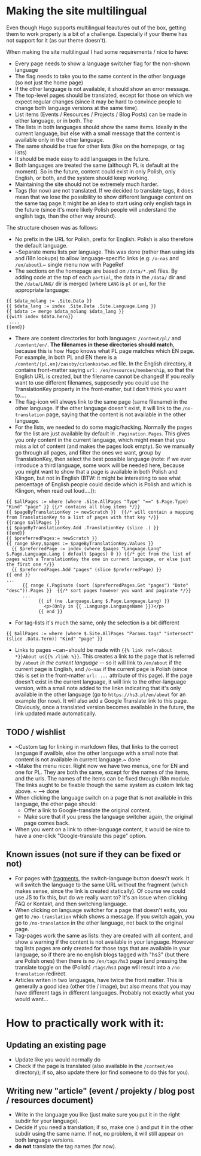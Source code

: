 # Making the site multilingual

Even though Hugo supports multilingual feautures out of the box, getting them to work properly is a bit of a challenge.
Especially if your theme has not support for it (as our theme doesn't).

When making the site multilingual I had some requirements / nice to have:
- Every page needs to show a language switcher flag for the non-shown language
- The flag needs to take you to the same content in the other language (so not just the home page)
- If the other language is not available, it should show an error message.
- The top-level pages should be translated, except for those on which we expect regular changes (since it may be hard to convince people to change both language versions at the same time).
- List items (Events / Resources / Projects / Blog Posts) can be made in either language, or in both. The 
- The lists in both languages should show the same items. Ideally in the current language, but else with a small message that the content is available only in the other language.
- The same should be true for other lists (like on the homepage, or tag lists)
- It should be made easy to add languages in the future.
- Both languages are treated the same (although PL is default at the moment). So in the future, content could exist in only Polish, only English, or both, and the system should keep working.
- Maintaining the site should not be extremely much harder.
- Tags (for now) are not translated. If we decided to translate tags, it does mean that we lose the possibility to show different language content on the same tag page.It might be an idea to start using only english tags in the future (since it's more likely Polish people will understand the english tags, than the other way around).

The structure chosen was as follows:
- No prefix in the URL for Polish, prefix for English. Polish is also therefore the default language.
- ~Separate menu lists per language. This was done (rather than using ids and i18n lookups) to allow language-specific links (e.g: `/o-nas` and `/en/about`).~ single menu now with PageRef
- The sections on the homepage are based on `/data/*.yml` files. By adding code at the top of each `partial`, the data in the `/data/` dir and the `/data/LANG/` dir is merged (where `LANG` is `pl` or `en`), for the appropriate language:
```
{{ $data_nolang := .Site.Data }}
{{ $data_lang := index .Site.Data .Site.Language.Lang }}
{{ $data := merge $data_nolang $data_lang }}
{{with index $data.hero}}
 ....
{{end}}
```
- There are content directories for both languages: `/content/pl/` and `/content/en/`. **The filenames in these directories should match**, because this is how Hugo knows what PL page matches which EN page. For example, in both PL and EN there is a `/content/{pl,en}/zasoby/czlonkostwo.md` file. In the English directory, it contains front-matter saying `url: /en/resources/membership`, so that the English URL is created, but the filename cannot be changed! If you really want to use different filenames, supposedly you could use the TranslationKey property in the front-matter, but I don't think you want to....
- The flag-icon will always link to the same page (same filename) in the other language. If the other language doesn't exist, it will link to the `/no-translation` page, saying that the content is not available in the other language.
- For the lists, we needed to do some magic/hacking. Normally the pages for the list are just available by default in `.Pagination.Pages`. This gives you only content in the current language, which might mean that you miss a lot of content (and makes the pages look empty). So we manually go through all pages, and filter the ones we want, group by TranslationKey, then select the best possible language (note: if we ever introduce a third language, some work will be needed here, because you might want to show that a page is available in both Polish and Klingon, but not in English (BTW: it might be interesting to see what percentage of English people could decide which is Polish and which is Klingon, when read out loud....)):
```
{{ $allPages := where (where .Site.AllPages "Type" "==" $.Page.Type) "Kind" "page" }} {{/* contains all blog items */}}
{{ $pageByTranslationKey := newScratch }}  {{/* will contain a mapping from TranslationKey to a list of pages with that key */}}
{{range $allPages }}
{{ $pageByTranslationKey.Add .TranslationKey (slice .) }}
{{end}}
{{ $preferredPages:= newScratch }}
{{ range $key,$pages := $pageByTranslationKey.Values }}
  {{ $preferredPage := index (where $pages "Language.Lang" $.Page.Language.Lang | default $pages) 0 }} {{/* get from the list of pages with a TranslationKey the one in current language, or else just the first one */}}
  {{ $preferredPages.Add "pages" (slice $preferredPage) }}
{{ end }}
...
      {{ range (.Paginate (sort ($preferredPages.Get "pages") "Date" "desc")).Pages }}  {{/* sort pages however you want and paginate */}}
      ...
            {{ if (ne .Language.Lang $.Page.Language.Lang) }} 
              <p>(Only in {{ .Language.LanguageName }})</p>
            {{ end }}
```
- For tag-lists it's much the same, only the selection is a bit different
```
{{ $allPages := where (where $.Site.AllPages "Params.tags" "intersect" (slice .Data.Term)) "Kind" "page" }}
```
- Links to pages ~can~should be made with `{{% link ref=/about *}}About us{{% /link %}}`. This creates a link to the page that is referred by `/about` *in the current language* -- so it will link to `/en/about` if the current page is English, and `/o-nas` if the current page is Polish (since this is set in the front-matter `url: ...` attribute of this page). If the page doesn't exist in the current language, it will link to the other-language version, with a small note added to the linkn indicating that it's only available in the other language (go to `https://hs3.pl/en/about` for an example (for now). It will also add a Google Translate link to this page. Obviously, once a translated version becomes available in the future, the link updated made automatically.

## TODO / wishlist
- ~Custom tag for linking in markdown files, that links to the correct language if availble, else the other language with a small note that content is not available in current language.~ done
- ~Make the menu nicer. Right now we have two menus, one for EN and one for PL. They are both the same, except for the names of the items, and the urls. The names of the items can be fixed through i18n module. The links aught to be fixable though the same system as custom link tag above. ~ --> done
- When clicking the language switch on a page that is not available in this language, the other page should:
    - Offer a link to Google-translate the original content.
    - Make sure that if you press the language switcher again, the original page comes back.
- When you went on a link to other-language content, it would be nice to have a one-click "Google-translate this page" option.

## Known issues (not sure if they can be fixed or not)

- For pages with [fragments](https://en.wikipedia.org/wiki/URI_fragment), the switch-language button doesn't work. It will switch the language to the same URL without the fragment (which makes sense, since the link is created statically). Of course we could use JS to fix this, but do we really want to?
It's an issue when clicking FAQ or Kontakt, and then switching language.
- When clicking on language switcher for a page that doesn't exits, you get to `/no-translation` which shows a message. If you switch again, you go to `/no-translation` in the other language, not back to the original page.
- Tag-pages work the same as lists: they are created with all content, and show a warning if the content is not available in your language. However tag lists pages are only created for those tags that are available in your language, so if there are no english blogs tagged with "hs3" (but there are Polish ones) then there is no `/en/tags/hs3` page (and pressing the translate toggle on the (Polish) `/tags/hs3` page will result into a `/no-translation` redirect.
- Articles writen in two languages, have twice the front matter. This is generally a good idea (other title / image), but also means that you may have different tags in different languages. Probably not exactly what you would want...

# How to practically work with it:
## Updating an existing page
- Update like you would normally do
- Check if the page is translated (also available in the `/content/en` directory); if so, also update there (or find someone to do this for you).

## Writing new "article" (event / projekty / blog post / resources document)
- Write in the language you like (just make sure you put it in the right subdir for your language).
- Decide if you need a translation; if so, make one :) and put it in the other subdir using the same name. If not, no problem, it will still appear on both language versions.
- **do not** translate the tag names (for now).
